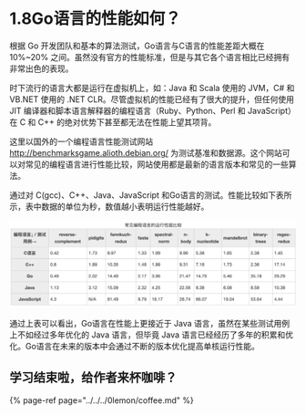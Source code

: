 # 1.8Go语言的性能如何？

根据 Go 开发团队和基本的算法测试，Go语言与C语言的性能差距大概在 10%~20% 之间。虽然没有官方的性能标准，但是与其它各个语言相比已经拥有非常出色的表现。  
  
时下流行的语言大都是运行在虚拟机上，如：Java 和 Scala 使用的 JVM，C\# 和 VB.NET 使用的 .NET CLR。尽管虚拟机的性能已经有了很大的提升，但任何使用 JIT 编译器和脚本语言解释器的编程语言（Ruby、Python、Perl 和 JavaScript）在 C 和 C++ 的绝对优势下甚至都无法在性能上望其项背。  
  
这里以国外的一个编程语言性能测试网站 http://benchmarksgame.alioth.debian.org/ 为测试基准和数据源。这个网站可以对常见的编程语言进行性能比较，网站使用都是最新的语言版本和常见的一些算法。  
  
通过对 C\(gcc\)、C++、Java、JavaScript 和Go语言的测试。性能比较如下表所示，表中数据的单位为秒，数值越小表明运行性能越好。

![](../../../.gitbook/assets/image%20%2836%29.png)

通过上表可以看出，Go语言在性能上更接近于 Java 语言，虽然在某些测试用例上不如经过多年优化的 Java 语言，但毕竟 Java 语言已经经历了多年的积累和优化。Go语言在未来的版本中会通过不断的版本优化提高单核运行性能。

## 学习结束啦，给作者来杯咖啡？

{% page-ref page="../../../0lemon/coffee.md" %}

